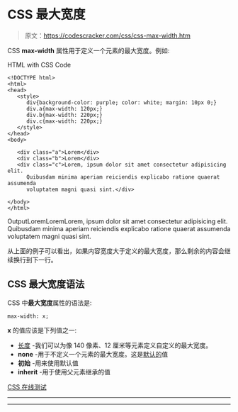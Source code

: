 # CSS 最大宽度

> 原文：<https://codescracker.com/css/css-max-width.htm>

CSS **max-width** 属性用于定义一个元素的最大宽度。例如:

HTML with CSS Code

```
<!DOCTYPE html>
<html>
<head>
   <style>
      div{background-color: purple; color: white; margin: 10px 0;}
      div.a{max-width: 120px;}
      div.b{max-width: 220px;}
      div.c{max-width: 220px;}
   </style>
</head>
<body>

   <div class="a">Lorem</div>
   <div class="b">Lorem</div>
   <div class="c">Lorem, ipsum dolor sit amet consectetur adipisicing elit.
      Quibusdam minima aperiam reiciendis explicabo ratione quaerat assumenda
      voluptatem magni quasi sint.</div>

</body>
</html>
```

OutputLoremLoremLorem, ipsum dolor sit amet consectetur adipisicing elit. Quibusdam minima aperiam reiciendis explicabo ratione quaerat assumenda voluptatem magni quasi sint.

从上面的例子可以看出，如果内容宽度大于定义的最大宽度，那么剩余的内容会继续换行到下一行。

## CSS 最大宽度语法

CSS 中**最大宽度**属性的语法是:

```
max-width: x;
```

**x** 的值应该是下列值之一:

*   [长度](/css/css-length-units.htm) -我们可以为像 140 像素、12 厘米等元素定义自定义的最大宽度。
*   **none** -用于不定义一个元素的最大宽度。这是<u>默认的</u>值
*   **初始** -用来使用默认值
*   **inherit** -用于使用父元素继承的值

[CSS 在线测试](/exam/showtest.php?subid=5)

* * *

* * *